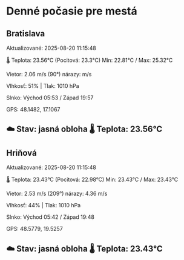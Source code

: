 ﻿# Denné počasie pre mestá

## Bratislava
Aktualizované: 2025-08-20 11:15:48

🌡️ Teplota: 23.56°C 
(Pocitová: 23.3°C)
Min: 22.81°C / Max: 25.32°C

Vietor: 2.06 m/s    (90°) 
nárazy:  m/s

Vlhkosť: 51% | Tlak: 1010 hPa

Slnko: Východ 05:53 / Západ 19:57

GPS: 48.1482, 17.1067

☁️ Stav: jasná obloha        🌡️ Teplota: 23.56°C
---

## Hriňová
Aktualizované: 2025-08-20 11:15:48

🌡️ Teplota: 23.43°C 
(Pocitová: 22.98°C)
Min: 23.43°C / Max: 23.43°C

Vietor: 2.53 m/s (209°)
nárazy: 4.36 m/s

Vlhkosť: 44% | Tlak: 1010 hPa

Slnko: Východ 05:42 / Západ 19:48

GPS: 48.5779, 19.5257

☁️ Stav: jasná obloha        🌡️ Teplota: 23.43°C
---
